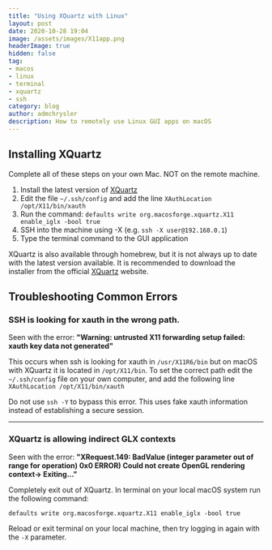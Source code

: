 ```yaml
---
title: "Using XQuartz with Linux"
layout: post
date: 2020-10-28 19:04
image: /assets/images/X11app.png
headerImage: true
hidden: false
tag:
- macos
- linux
- terminal
- xquartz
- ssh
category: blog
author: admchrysler
description: How to remotely use Linux GUI apps on macOS
---
```


## Installing XQuartz

Complete all of these steps on your own Mac. NOT on the remote machine.

1. Install the latest version of [XQuartz](https://www.xquartz.org/)
2. Edit the file `~/.ssh/config` and add the line
  `XAuthLocation /opt/X11/bin/xauth`
3. Run the command: 
  `defaults write org.macosforge.xquartz.X11 enable_iglx -bool true`
4. SSH into the machine using -X (e.g. `ssh -X user@192.168.0.1`)
5. Type the terminal command to the GUI application


XQuartz is also available through homebrew, but it is not always up to date with the latest version available. It is recommended to download the installer from the official [XQuartz](https://www.xquartz.org/) website.

## Troubleshooting Common Errors
### SSH is looking for xauth in the wrong path.
Seen with the error: **"Warning: untrusted X11 forwarding setup failed: xauth key data not generated"**

This occurs when ssh is looking for xauth in `/usr/X11R6/bin` but on macOS with XQuartz it is located in `/opt/X11/bin`. 
To set the correct path edit the `~/.ssh/config` file on your own computer, and add the following line 
  `XAuthLocation /opt/X11/bin/xauth`

Do not use `ssh -Y` to bypass this error. This uses fake xauth information instead of establishing a secure session.

---- 
### XQuartz is allowing indirect GLX contexts
Seen with the error: **"XRequest.149: BadValue (integer parameter out of range for operation) 0x0 ERROR) Could not create OpenGL rendering context-> Exiting..."**

Completely exit out of XQuartz. In terminal on your local macOS system run the following command:

`defaults write org.macosforge.xquartz.X11 enable_iglx -bool true`

Reload or exit terminal on your local machine, then try logging in again with the `-X` parameter. 

